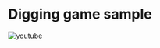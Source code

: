 # Digging game sample 

[![youtube](https://img.youtube.com/vi/zRixePAerVY/0.jpg)](http://www.youtube.com/watch?v=zRixePAerVY "Digging game sample")
